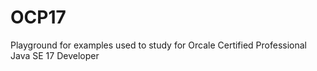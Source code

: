 # OCP17
Playground for examples used to study for Orcale Certified Professional Java SE 17 Developer
